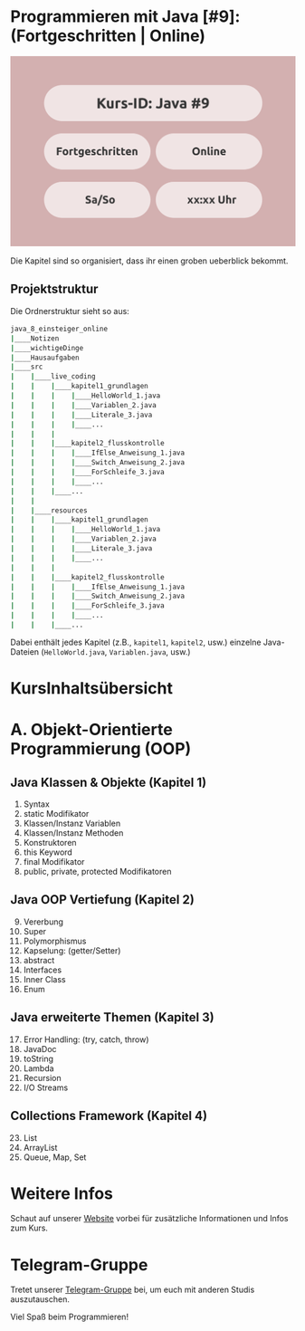 # Programmieren mit Java [#9]: (Fortgeschritten | Online)

![Java 9](java_9.svg)

Die Kapitel sind so organisiert, dass ihr einen groben ueberblick bekommt.

## Projektstruktur

Die Ordnerstruktur sieht so aus:


```bash
java_8_einsteiger_online
|____Notizen
|____wichtigeDinge
|____Hausaufgaben
|____src
|    |____live_coding
|    |    |____kapitel1_grundlagen
|    |    |    |____HelloWorld_1.java
|    |    |    |____Variablen_2.java
|    |    |    |____Literale_3.java
|    |    |    |____...
|    |    |
|    |    |____kapitel2_flusskontrolle
|    |    |    |____IfElse_Anweisung_1.java
|    |    |    |____Switch_Anweisung_2.java
|    |    |    |____ForSchleife_3.java
|    |    |    |____...
|    |    |____...
|    |
|    |____resources
|    |    |____kapitel1_grundlagen
|    |    |    |____HelloWorld_1.java
|    |    |    |____Variablen_2.java
|    |    |    |____Literale_3.java
|    |    |    |____...
|    |    |
|    |    |____kapitel2_flusskontrolle
|    |    |    |____IfElse_Anweisung_1.java
|    |    |    |____Switch_Anweisung_2.java
|    |    |    |____ForSchleife_3.java
|    |    |    |____...
|    |    |____...
```

Dabei enthält jedes Kapitel (z.B., `kapitel1`, `kapitel2`, usw.) einzelne Java-Dateien (`HelloWorld.java`, `Variablen.java`, usw.)


# KursInhaltsübersicht

# A. Objekt-Orientierte Programmierung (OOP)

## Java Klassen & Objekte (Kapitel 1)
1. Syntax
2. static Modifikator
3. Klassen/Instanz Variablen
4. Klassen/Instanz Methoden
5. Konstruktoren
6. this Keyword
7. final Modifikator
8. public, private, protected Modifikatoren

## Java OOP Vertiefung (Kapitel 2) 
09. Vererbung
10. Super
11. Polymorphismus
12. Kapselung: (getter/Setter)
13. abstract
14. Interfaces
15. Inner Class
16. Enum

## Java erweiterte Themen (Kapitel 3)
17. Error Handling: (try, catch, throw)
18. JavaDoc
19. toString
20. Lambda
21. Recursion
22. I/O Streams

## Collections Framework (Kapitel 4)
23. List
24. ArrayList
25. Queue, Map, Set


# Weitere Infos

Schaut auf unserer [Website](https://www.mathcodelab.de/laufende_kurse/informatik_kurse/uni/java9/java_9_generell.html) vorbei für zusätzliche Informationen und Infos zum Kurs.

# Telegram-Gruppe

Tretet unserer [Telegram-Gruppe](https://t.me/mathcodelab/2303) bei, um euch mit anderen Studis auszutauschen.

Viel Spaß beim Programmieren!
